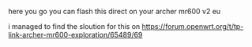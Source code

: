 here you go
you can flash this direct on your archer mr600 v2 eu

i managed to find the sloution for this on https://forum.openwrt.org/t/tp-link-archer-mr600-exploration/65489/69
